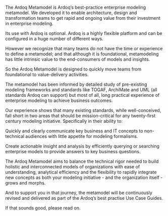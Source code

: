 The Ardoq Metamodel is Ardoq’s best-practice enterprise modeling metamodel. We developed it to enable architecture, design and transformation teams to get rapid and ongoing value from their investment in enterprise modeling.

Its use with Ardoq is optional. Ardoq is a highly flexible platform and can be configured in a huge number of different ways.

However we recognize that many teams do not have the time or experience to define a metamodel; and that although it is foundational, metamodeling has little intrinsic value to the end-consumers of models and insights.

So the Ardoq Metamodel is designed to quickly move teams from foundational to value-delivery activities.

The metamodel has been informed by detailed study of pre-existing modeling frameworks and standards like TOGAF, ArchiMate and UML (all standards Ardoq can support) but most of all, long practical experience of enterprise modeling to achieve business outcomes.

Our experience shows that many existing standards, while well-conceived, fall short in two areas that should be mission-critical for any twenty-first century modeling initiative. Specifically in their ability to:

Quickly and clearly communicate key business and IT concepts to non-technical audiences with little appetite for modeling formalisms.

Create actionable insight and analysis by efficiently querying or searching enterprise models to provide answers to key business questions.

The Ardoq Metamodel aims to balance the technical rigor needed to build holistic and interconnected models of organizations with ease of understanding, analytical efficiency and the flexibility to rapidly integrate new concepts as both your modeling initiative - and the organization itself - grows and morphs.

And to support you in that journey, the metamodel will be continuously revised and delivered as part of the Ardoq’s best practise Use Case Guides.

If that sounds good, please read on.
